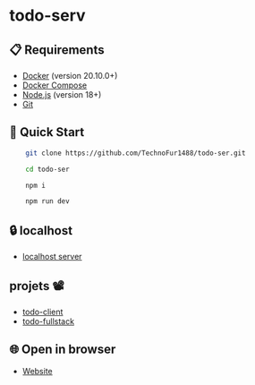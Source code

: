 ﻿# todo-serv

## 📋 Requirements

- [Docker](https://www.docker.com/) (version 20.10.0+)
- [Docker Compose](https://docs.docker.com/compose/)
- [Node.js](https://nodejs.org/) (version 18+)
- [Git](https://git-scm.com/)

## 🚀 Quick Start

```bash copy
    git clone https://github.com/TechnoFur1488/todo-ser.git

    cd todo-ser

    npm i

    npm run dev
```

## 🔒 localhost

- [localhost server](http://localhost:5000)

## projets 📽️

- [todo-client](https://github.com/TechnoFur1488/todo-client.git)
- [todo-fullstack](https://github.com/TechnoFur1488/todo-server.git)

## 🌐 Open in browser

- [Website](https://todo-client-nikitas-projects-e30fe775.vercel.app)

